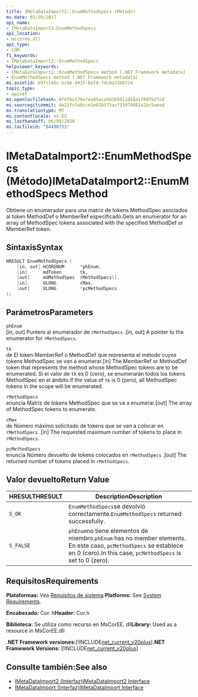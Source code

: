 ```yaml
---
title: IMetaDataImport2::EnumMethodSpecs (Método)
ms.date: 03/30/2017
api_name:
- IMetaDataImport2.EnumMethodSpecs
api_location:
- mscoree.dll
api_type:
- COM
f1_keywords:
- IMetaDataImport2::EnumMethodSpecs
helpviewer_keywords:
- IMetaDataImport2::EnumMethodSpecs method [.NET Framework metadata]
- EnumMethodSpecs method [.NET Framework metadata]
ms.assetid: b3fc1e6c-bcb6-4915-baf8-7dc0a31b8724
topic_type:
- apiref
ms.openlocfilehash: 8f6fbc570e7ea85aca5b365611d58a1700fb27cd
ms.sourcegitcommit: da21fc5a8cce1e028575acf31974681a1bc5aeed
ms.translationtype: MT
ms.contentlocale: es-ES
ms.lasthandoff: 06/08/2020
ms.locfileid: "84490733"
---
```

# <a name="imetadataimport2enummethodspecs-method"></a><span data-ttu-id="f7be9-102">IMetaDataImport2::EnumMethodSpecs (Método)</span><span class="sxs-lookup"><span data-stu-id="f7be9-102">IMetaDataImport2::EnumMethodSpecs Method</span></span>
<span data-ttu-id="f7be9-103">Obtiene un enumerador para una matriz de tokens MethodSpec asociados al token MethodDef o MemberRef especificado.</span><span class="sxs-lookup"><span data-stu-id="f7be9-103">Gets an enumerator for an array of MethodSpec tokens associated with the specified MethodDef or MemberRef token.</span></span>  
  
## <a name="syntax"></a><span data-ttu-id="f7be9-104">Sintaxis</span><span class="sxs-lookup"><span data-stu-id="f7be9-104">Syntax</span></span>  
  
```cpp  
HRESULT EnumMethodSpecs (  
    [in, out] HCORENUM      *phEnum,
    [in]      mdToken       tk,  
    [out]     mdMethodSpec  rMethodSpecs[],  
    [in]      ULONG         cMax,  
    [out]     ULONG         *pcMethodSpecs  
);
```  
  
## <a name="parameters"></a><span data-ttu-id="f7be9-105">Parámetros</span><span class="sxs-lookup"><span data-stu-id="f7be9-105">Parameters</span></span>  
 `phEnum`  
 <span data-ttu-id="f7be9-106">[in, out] Puntero al enumerador de `rMethodSpecs` .</span><span class="sxs-lookup"><span data-stu-id="f7be9-106">[in, out] A pointer to the enumerator for `rMethodSpecs`.</span></span>  
  
 `tk`  
 <span data-ttu-id="f7be9-107">de El token MemberRef o MethodDef que representa el método cuyos tokens MethodSpec se van a enumerar.</span><span class="sxs-lookup"><span data-stu-id="f7be9-107">[in] The MemberRef or MethodDef token that represents the method whose MethodSpec tokens are to be enumerated.</span></span> <span data-ttu-id="f7be9-108">Si el valor de `tk` es 0 (cero), se enumerarán todos los tokens MethodSpec en el ámbito.</span><span class="sxs-lookup"><span data-stu-id="f7be9-108">If the value of `tk` is 0 (zero), all MethodSpec tokens in the scope will be enumerated.</span></span>  
  
 `rMethodSpecs`  
 <span data-ttu-id="f7be9-109">enuncia Matriz de tokens MethodSpec que se va a enumerar.</span><span class="sxs-lookup"><span data-stu-id="f7be9-109">[out] The array of MethodSpec tokens to enumerate.</span></span>  
  
 `cMax`  
 <span data-ttu-id="f7be9-110">de Número máximo solicitado de tokens que se van a colocar en `rMethodSpecs` .</span><span class="sxs-lookup"><span data-stu-id="f7be9-110">[in] The requested maximum number of tokens to place in `rMethodSpecs`.</span></span>  
  
 `pcMethodSpecs`  
 <span data-ttu-id="f7be9-111">enuncia Número devuelto de tokens colocados en `rMethodSpecs` .</span><span class="sxs-lookup"><span data-stu-id="f7be9-111">[out] The returned number of tokens placed in `rMethodSpecs`.</span></span>  
  
## <a name="return-value"></a><span data-ttu-id="f7be9-112">Valor devuelto</span><span class="sxs-lookup"><span data-stu-id="f7be9-112">Return Value</span></span>  
  
|<span data-ttu-id="f7be9-113">HRESULT</span><span class="sxs-lookup"><span data-stu-id="f7be9-113">HRESULT</span></span>|<span data-ttu-id="f7be9-114">Description</span><span class="sxs-lookup"><span data-stu-id="f7be9-114">Description</span></span>|  
|-------------|-----------------|  
|`S_OK`|<span data-ttu-id="f7be9-115">`EnumMethodSpecs`se devolvió correctamente.</span><span class="sxs-lookup"><span data-stu-id="f7be9-115">`EnumMethodSpecs` returned successfully.</span></span>|  
|`S_FALSE`|<span data-ttu-id="f7be9-116">`phEnum`no tiene elementos de miembro.</span><span class="sxs-lookup"><span data-stu-id="f7be9-116">`phEnum` has no member elements.</span></span> <span data-ttu-id="f7be9-117">En este caso, `pcMethodSpecs` se establece en 0 (cero).</span><span class="sxs-lookup"><span data-stu-id="f7be9-117">In this case, `pcMethodSpecs` is set to 0 (zero).</span></span>|  
  
## <a name="requirements"></a><span data-ttu-id="f7be9-118">Requisitos</span><span class="sxs-lookup"><span data-stu-id="f7be9-118">Requirements</span></span>  
 <span data-ttu-id="f7be9-119">**Plataformas:** Vea [Requisitos de sistema](../../get-started/system-requirements.md).</span><span class="sxs-lookup"><span data-stu-id="f7be9-119">**Platforms:** See [System Requirements](../../get-started/system-requirements.md).</span></span>  
  
 <span data-ttu-id="f7be9-120">**Encabezado:** Cor. h</span><span class="sxs-lookup"><span data-stu-id="f7be9-120">**Header:** Cor.h</span></span>  
  
 <span data-ttu-id="f7be9-121">**Biblioteca:** Se utiliza como recurso en MsCorEE. dll</span><span class="sxs-lookup"><span data-stu-id="f7be9-121">**Library:** Used as a resource in MsCorEE.dll</span></span>  
  
 <span data-ttu-id="f7be9-122">**.NET Framework versiones:**[!INCLUDE[net_current_v20plus](../../../../includes/net-current-v20plus-md.md)]</span><span class="sxs-lookup"><span data-stu-id="f7be9-122">**.NET Framework Versions:** [!INCLUDE[net_current_v20plus](../../../../includes/net-current-v20plus-md.md)]</span></span>  
  
## <a name="see-also"></a><span data-ttu-id="f7be9-123">Consulte también:</span><span class="sxs-lookup"><span data-stu-id="f7be9-123">See also</span></span>

- [<span data-ttu-id="f7be9-124">IMetaDataImport2 (Interfaz)</span><span class="sxs-lookup"><span data-stu-id="f7be9-124">IMetaDataImport2 Interface</span></span>](imetadataimport2-interface.md)
- [<span data-ttu-id="f7be9-125">IMetaDataImport (Interfaz)</span><span class="sxs-lookup"><span data-stu-id="f7be9-125">IMetaDataImport Interface</span></span>](imetadataimport-interface.md)
